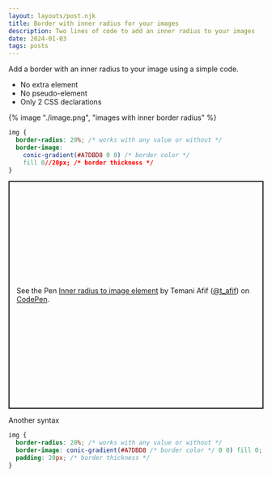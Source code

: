 ```yaml
---
layout: layouts/post.njk
title: Border with inner radius for your images
description: Two lines of code to add an inner radius to your images
date: 2024-01-03
tags: posts
---
```


Add a border with an inner radius to your image using a simple code.
* No extra element
* No pseudo-element
* Only 2 CSS declarations


{% image "./image.png", "images with inner border radius" %}

```css
img {
  border-radius: 20%; /* works with any value or without */
  border-image: 
    conic-gradient(#A7DBD8 0 0) /* border color */
    fill 0//20px; /* border thickness */
}
```

<p class="codepen" data-height="450" data-default-tab="result" data-slug-hash="abMvjZj" data-preview="true" data-user="t_afif" style="height: 450px; box-sizing: border-box; display: flex; align-items: center; justify-content: center; border: 2px solid; margin: 1em 0; padding: 1em;">
  <span>See the Pen <a href="https://codepen.io/t_afif/pen/abMvjZj">
  Inner radius to image element</a> by Temani Afif (<a href="https://codepen.io/t_afif">@t_afif</a>)
  on <a href="https://codepen.io">CodePen</a>.</span>
</p>
<script async src="https://cpwebassets.codepen.io/assets/embed/ei.js"></script>

Another syntax

```css
img {
  border-radius: 20%; /* works with any value or without */
  border-image: conic-gradient(#A7DBD8 /* border color */ 0 0) fill 0;
  padding: 20px; /* border thickness */
}
```

